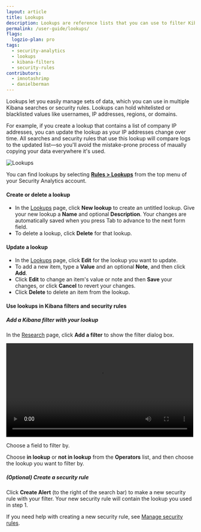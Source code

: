 ```yaml
---
layout: article
title: Lookups
description: Lookups are reference lists that you can use to filter Kibana results or to power your security rules. Using lookups, you can maintain lists of anything you want to filter by, such as users, IP addresses, regions, or domains.
permalink: /user-guide/lookups/
flags:
  logzio-plan: pro
tags:
  - security-analytics
  - lookups
  - kibana-filters
  - security-rules
contributors:
  - imnotashrimp
  - danielberman
---
```


Lookups let you easily manage sets of data, which you can use in multiple Kibana searches or security rules.
Lookups can hold whitelisted or blacklisted values like usernames, IP addresses, regions, or domains.

For example, if you create a lookup that contains a list of company IP addresses, you can update the lookup as your IP addresses change over time.
All searches and security rules that use this lookup will compare logs to the updated list—so you'll avoid the mistake-prone process of maually copying your data everywhere it's used.

![Lookups]({{site.baseurl}}/images/lookups/lookups.png)

You can find lookups by selecting [**Rules > Lookups**](https://app.logz.io/#/dashboard/security/rules/lookup) from the top menu of your Security Analytics account.

#### Create or delete a lookup

* In the [Lookups](https://app.logz.io/#/dashboard/security/rules/lookup) page,
  click **New lookup** to create an untitled lookup.
  Give your new lookup a **Name** and optional **Description**.
  Your changes are automatically saved when you press Tab to advance to the next form field.
* To delete a lookup,
  click **Delete** for that lookup.

#### Update a lookup

* In the [Lookups](https://app.logz.io/#/dashboard/security/rules/lookup) page,
  click **Edit** for the lookup you want to update.
* To add a new item,
  type a **Value** and an optional **Note**, and then click **Add**.
* Click **Edit** to change an item's value or note and then **Save** your changes,
  or click **Cancel** to revert your changes.
* Click **Delete** to delete an item from the lookup.

#### Use lookups in Kibana filters and security rules

<div class="tasklist">

##### Add a Kibana filter with your lookup

In the [Research](https://app.logz.io/#/dashboard/security/research) page,
click **Add a filter** to show the filter dialog box.

<video autoplay controls loop width="500">
  <source src="{{site.baseurl}}/videos/lookups/add-lookup-in-kibana.mp4" type="video/mp4" />
</video>

Choose a field to filter by.

Choose **in lookup** or **not in lookup** from the **Operators** list,
and then choose the lookup you want to filter by.

##### _(Optional)_ Create a security rule

Click **Create Alert** (to the right of the search bar)
to make a new security rule with your filter.
Your new security rule will contain the lookup you used in step 1.

If you need help with creating a new security rule,
see [Manage security rules]({{site.baseurl}}/user-guide/cloud-siem/manage-security-rules.html).
